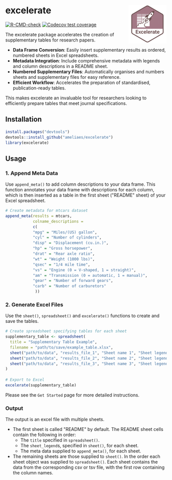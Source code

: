 # excelerate <a href="https://ameliaes.github.io/excelerate/"><img src="man/figures/logo.png" align="right" height="120" alt="excelerate website" /></a>

  <!-- badges: start -->
  [![R-CMD-check](https://github.com/AmeliaES/excelerate/actions/workflows/R-CMD-check.yaml/badge.svg)](https://github.com/AmeliaES/excelerate/actions/workflows/R-CMD-check.yaml) [![Codecov test coverage](https://codecov.io/gh/AmeliaES/excelerate/graph/badge.svg)](https://app.codecov.io/gh/AmeliaES/excelerate)
  <!-- badges: end -->

The excelerate package accelerates the creation of supplementary tables for research papers.

- **Data Frame Conversion**: Easily insert supplementary results as ordered, numbered sheets in Excel spreadsheets.
- **Metadata Integration**: Include comprehensive metadata with legends and column descriptions in a README sheet.
- **Numbered Supplementary Files**: Automatically organises and numbers sheets and supplementary files for easy reference.
- **Efficient Workflow**: Accelerates the preparation of standardised, publication-ready tables.

This makes excelerate an invaluable tool for researchers looking to efficiently prepare tables that meet journal specifications.

## Installation

``` r
install.packages("devtools")
devtools::install_github("ameliaes/excelerate")
library(excelerate)
```

## Usage

### 1. Append Meta Data

Use `append_meta()` to add column descriptions to your data frame. This function annotates your data frame with descriptions for each column, which is then inserted as a table in the first sheet ("README" sheet) of your Excel spreadsheet.

``` r
# Create metadata for mtcars dataset
append_meta(results = mtcars,
            colname_descriptions =
            c(
            "mpg" = "Miles/(US) gallon",
            "cyl" = "Number of cylinders",
            "disp" = "Displacement (cu.in.)",
            "hp" = "Gross horsepower",
            "drat" = "Rear axle ratio",
            "wt" = "Weight (1000 lbs)",
            "qsec" = "1/4 mile time",
            "vs" = "Engine (0 = V-shaped, 1 = straight)",
            "am" = "Transmission (0 = automatic, 1 = manual)",
            "gear" = "Number of forward gears",
            "carb" = "Number of carburetors"
             ))
```

### 2. Generate Excel Files

Use the `sheet()`, `spreadsheet()` and `excelerate()` functions to create and save the tables.

``` r
# Create spreadsheet specifying tables for each sheet
supplementary_table <- spreadsheet(
  title = "Supplementary Table Example",
  filename = "path/to/save/example_table.xlsx",
  sheet("path/to/data", "results_file_1", "Sheet name 1", "Sheet legend 1"),
  sheet("path/to/data", "results_file_2", "Sheet name 2", "Sheet legend 2"),
  sheet("path/to/data", "results_file_3", "Sheet name 3", "Sheet legend 3"),
)

# Export to Excel
excelerate(supplementary_table)
```

Please see the `Get Started` page for more detailed instructions.

### Output

The output is an excel file with multiple sheets. 

- The first sheet is called "README" by default.
  The README sheet cells contain the following in order:
  - The `title` specified in `spreadsheet()`.
  - The `sheet_legend`s, specified in `sheet()`, for each sheet.
  - The meta data supplied to `append_meta()`, for each sheet.
- The remaining sheets are those supplied to `sheet()`. In the order each sheet object was supplied to `spreadsheet()`. Each sheet contains the data from the corresponding csv or tsv file, with the first row containing the column names.

